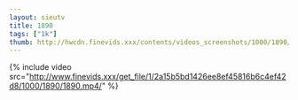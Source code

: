 ```yaml
--- 
layout: sieutv
title: 1890
tags: ["1k"]
thumb: http://hwcdn.finevids.xxx/contents/videos_screenshots/1000/1890/preview.mp4.jpg
---
```

{% include video src="http://www.finevids.xxx/get_file/1/2a15b5bd1426ee8ef45816b6c4ef42d8/1000/1890/1890.mp4/" %} 
